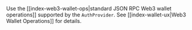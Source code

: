 Use the [[index-web3-wallet-ops|standard JSON RPC Web3 wallet operations]] supported by the `AuthProvider`. See [[index-wallet-ux|Web3 Wallet Operations]] for details.